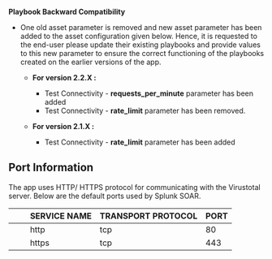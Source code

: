 [comment]: # " File: README.md"
[comment]: # " Copyright (c) 2016-2022 Splunk Inc."
[comment]: # ""
[comment]: # "Licensed under the Apache License, Version 2.0 (the 'License');"
[comment]: # "you may not use this file except in compliance with the License."
[comment]: # "You may obtain a copy of the License at"
[comment]: # ""
[comment]: # "    http://www.apache.org/licenses/LICENSE-2.0"
[comment]: # ""
[comment]: # "Unless required by applicable law or agreed to in writing, software distributed under"
[comment]: # "the License is distributed on an 'AS IS' BASIS, WITHOUT WARRANTIES OR CONDITIONS OF ANY KIND,"
[comment]: # "either express or implied. See the License for the specific language governing permissions"
[comment]: # "and limitations under the License."
[comment]: # ""
**Playbook Backward Compatibility**

-   One old asset parameter is removed and new asset parameter has been added to the asset
    configuration given below. Hence, it is requested to the end-user please update their existing
    playbooks and provide values to this new parameter to ensure the correct functioning of the
    playbooks created on the earlier versions of the app.

      

    -   **For version 2.2.X :**

          

        -   Test Connectivity - **requests_per_minute** parameter has been added
        -   Test Connectivity - **rate_limit** parameter has been removed.

    -   **For version 2.1.X :**

          

        -   Test Connectivity - **rate_limit** parameter has been added

## Port Information

The app uses HTTP/ HTTPS protocol for communicating with the Virustotal server. Below are the
default ports used by Splunk SOAR.

|         SERVICE NAME | TRANSPORT PROTOCOL | PORT |
|----------------------|--------------------|------|
|         http         | tcp                | 80   |
|         https        | tcp                | 443  |
